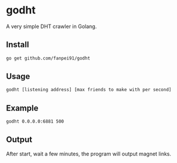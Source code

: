 # godht

A very simple DHT crawler in Golang.

## Install
```bash
go get github.com/fanpei91/godht
```

## Usage
```bash
godht [listening address] [max friends to make with per second]
```

## Example
```bash
godht 0.0.0.0:6881 500
```

## Output

After start, wait a few minutes, the program will output magnet links.

